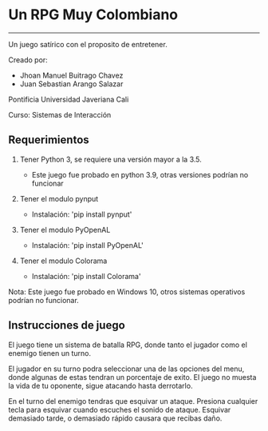 # Un RPG Muy Colombiano
---
Un juego satírico con el proposito de entretener.

Creado por:
- Jhoan Manuel Buitrago Chavez
- Juan Sebastian Arango Salazar

Pontificia Universidad Javeriana Cali

Curso: Sistemas de Interacción

## Requerimientos

1. Tener Python 3, se requiere una versión mayor a la 3.5.
    - Este juego fue probado en python 3.9, otras versiones podrían no funcionar

2. Tener el modulo pynput
   - Instalación: 'pip install pynput'
 
3. Tener el modulo PyOpenAL
   - Instalación: 'pip install PyOpenAL'

4. Tener el modulo Colorama
   - Instalación: 'pip install Colorama'
  
Nota: Este juego fue probado en Windows 10, otros sistemas operativos podrían no funcionar.

## Instrucciones de juego

El juego tiene un sistema de batalla RPG, donde tanto el jugador como el enemigo tienen un turno. 

El jugador en su turno podra seleccionar una de las opciones del menu, donde algunas de estas tendran un porcentaje de exito. El juego no muesta la vida de tu oponente, sigue atacando hasta derrotarlo.

En el turno del enemigo tendras que esquivar un ataque. Presiona cualquier tecla para esquivar cuando escuches el sonido de ataque. Esquivar demasiado tarde, o demasiado rápido causara que recibas daño.